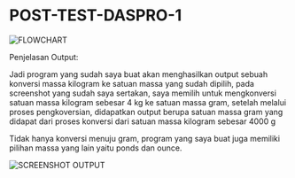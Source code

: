 # POST-TEST-DASPRO-1

![FLOWCHART](https://github.com/faizizz/POST-TEST-DASPRO-1/assets/144973981/d807f24b-dbbf-48ac-9a07-9db5fd175511)

Penjelasan Output:

Jadi program yang sudah saya buat akan menghasilkan output sebuah konversi massa kilogram ke satuan massa yang sudah dipilih, pada screenshot yang sudah saya sertakan, saya memilih untuk mengkonversi
satuan massa kilogram sebesar 4 kg ke satuan massa gram, setelah melalui proses pengkoversian, didapatkan output berupa satuan massa gram yang didapat dari proses konversi dari satuan massa kilogram
sebesar 4000 g

Tidak hanya konversi menuju gram, program yang saya buat juga memiliki pilihan massa yang lain yaitu ponds dan ounce.

![SCREENSHOT OUTPUT](https://github.com/faizizz/POST-TEST-DASPRO-1/assets/144973981/36e152eb-38f2-4d31-8fd0-642c93e3a4af)

